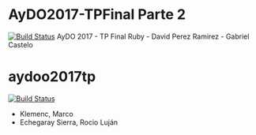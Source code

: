 # AyDO2017-TPFinal Parte 2
[![Build Status](https://travis-ci.org/gabrielc6636/aydoo2017tp.svg?branch=master)](https://travis-ci.org/gabrielc6636/aydoo2017tp)
AyDO 2017 - TP Final Ruby - David Perez Ramirez - Gabriel Castelo

# aydoo2017tp

[![Build Status](https://travis-ci.org/MarcoKlemenc/aydoo2017tp.svg?branch=master)](https://travis-ci.org/MarcoKlemenc/aydoo2017tp)

* Klemenc, Marco
* Echegaray Sierra, Rocio Luján
